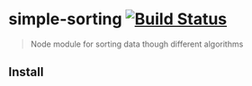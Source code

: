 # simple-sorting [![Build Status](https://travis-ci.org/robertjgabriel/simple-sorting.svg?branch=master)](https://travis-ci.org/robertjgabriel/simple-sorting)

> Node module for sorting data though different algorithms

## Install
